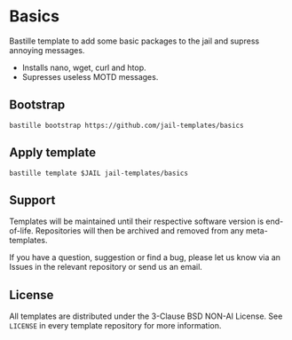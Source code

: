 # Basics
Bastille template to add some basic packages to the jail and supress annoying messages.

* Installs nano, wget, curl and htop.
* Supresses useless MOTD messages.

## Bootstrap
```
bastille bootstrap https://github.com/jail-templates/basics
```

## Apply template
```
bastille template $JAIL jail-templates/basics
```

## Support
Templates will be maintained until their respective software version is end-of-life. Repositories will then be archived and removed from any meta-templates.

If you have a question, suggestion or find a bug, please let us know via an Issues in the relevant repository or send us an email.

## License
All templates are distributed under the 3-Clause BSD NON-AI License. See `LICENSE` in every template repository for more information.
